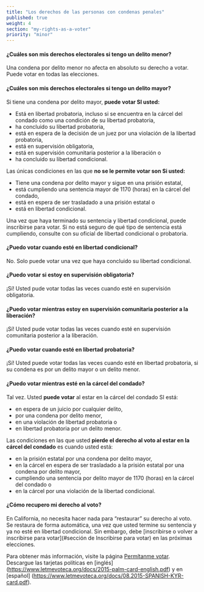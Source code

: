 ```yaml
---
title: "Los derechos de las personas con condenas penales"
published: true
weight: 4
section: "my-rights-as-a-voter"
priority: "minor"
---
```


#### ¿Cuáles son mis derechos electorales si tengo un delito menor?  
Una condena por delito menor no afecta en absoluto su derecho a votar. Puede votar en todas las elecciones.  

#### ¿Cuáles son mis derechos electorales si tengo un delito mayor?  
Si tiene una condena por delito mayor, **puede votar SI usted:**  
- Está en libertad probatoria, incluso si se encuentra en la cárcel del condado como una condición de su libertad probatoria,
- ha concluido su libertad probatoria,
- está en espera de la decisión de un juez por una violación de la libertad probatoria,
- está en supervisión obligatoria,
- está en supervisión comunitaria posterior a la liberación o
- ha concluido su libertad condicional.  

Las únicas condiciones en las que **no se le permite votar son Si usted:**  
- Tiene una condena por delito mayor y sigue en una prisión estatal,
- está cumpliendo una sentencia mayor de 1170 (horas) en la cárcel del condado,
- está en espera de ser trasladado a una prisión estatal o
- está en libertad condicional.  

Una vez que haya terminado su sentencia y libertad condicional, puede inscribirse para votar. 
Si no está seguro de qué tipo de sentencia está cumpliendo, consulte con su oficial de libertad condicional o probatoria.  

#### ¿Puedo votar cuando esté en libertad condicional?
No. Solo puede votar una vez que haya concluido su libertad condicional.

#### ¿Puedo votar si estoy en supervisión obligatoria?
¡Sí! Usted pude votar todas las veces cuando esté en supervisión obligatoria.

#### ¿Puedo votar mientras estoy en supervisión comunitaria posterior a la liberación?
¡Sí! Usted pude votar todas las veces cuando esté en supervisión comunitaria posterior a la liberación.
 
#### ¿Puedo votar cuando esté en libertad probatoria?
¡Sí! Usted puede votar todas las veces cuando esté en libertad probatoria, si su condena es por un delito mayor o un delito menor.  

#### ¿Puedo votar mientras esté en la cárcel del condado?
Tal vez. Usted **puede votar** al estar en la cárcel del condado SI está:  
- en espera de un juicio por cualquier delito,
- por una condena por delito menor,
- en una violación de libertad probatoria o
- en libertad probatoria por un delito menor.  

Las condiciones en las que usted **pierde el derecho al voto al estar en la cárcel del condado** es cuando usted está:  
- en la prisión estatal por una condena por delito mayor,
- en la cárcel en espera de ser trasladado a la prisión estatal por una condena por delito mayor,
- cumpliendo una sentencia por delito mayor de 1170 (horas) en la cárcel del condado o
- en la cárcel por una violación de la libertad condicional.  

#### ¿Cómo recupero mi derecho al voto?  
En California, no necesita hacer nada para “restaurar” su derecho al voto. Se restaura de forma automática, una vez que usted termine su sentencia y ya no esté en libertad condicional. Sin embargo, debe [inscribirse o volver a inscribirse para votar](#sección de Inscribirse para votar) en las próximas elecciones.

Para obtener más información, visite la página [Permítanme votar](https://www.aclu.org/let-me-vote-california).  
Descargue las tarjetas políticas en [inglés] (https://www.letmevoteca.org/docs/2015-palm-card-english.pdf) y en [español] (https://www.letmevoteca.org/docs/08.2015-SPANISH-KYR-card.pdf). 
